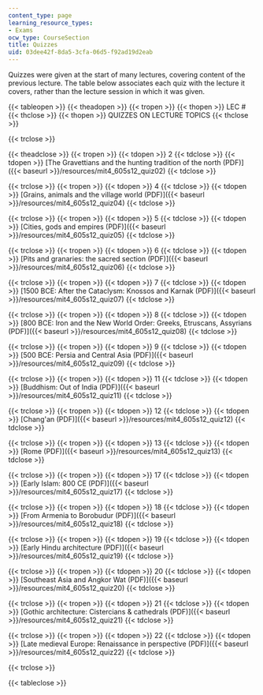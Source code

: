 ```yaml
---
content_type: page
learning_resource_types:
- Exams
ocw_type: CourseSection
title: Quizzes
uid: 03dee42f-8da5-3cfa-06d5-f92ad19d2eab
---
```


Quizzes were given at the start of many lectures, covering content of the previous lecture. The table below associates each quiz with the lecture it covers, rather than the lecture session in which it was given.

{{< tableopen >}}
{{< theadopen >}}
{{< tropen >}}
{{< thopen >}}
LEC #
{{< thclose >}}
{{< thopen >}}
QUIZZES ON LECTURE TOPICS
{{< thclose >}}

{{< trclose >}}

{{< theadclose >}}
{{< tropen >}}
{{< tdopen >}}
2
{{< tdclose >}}
{{< tdopen >}}
[The Gravettians and the hunting tradition of the north (PDF)]({{< baseurl >}}/resources/mit4_605s12_quiz02)
{{< tdclose >}}

{{< trclose >}}
{{< tropen >}}
{{< tdopen >}}
4
{{< tdclose >}}
{{< tdopen >}}
[Grains, animals and the village world (PDF)]({{< baseurl >}}/resources/mit4_605s12_quiz04)
{{< tdclose >}}

{{< trclose >}}
{{< tropen >}}
{{< tdopen >}}
5
{{< tdclose >}}
{{< tdopen >}}
[Cities, gods and empires (PDF)]({{< baseurl >}}/resources/mit4_605s12_quiz05)
{{< tdclose >}}

{{< trclose >}}
{{< tropen >}}
{{< tdopen >}}
6
{{< tdclose >}}
{{< tdopen >}}
[Pits and granaries: the sacred section (PDF)]({{< baseurl >}}/resources/mit4_605s12_quiz06)
{{< tdclose >}}

{{< trclose >}}
{{< tropen >}}
{{< tdopen >}}
7
{{< tdclose >}}
{{< tdopen >}}
[1500 BCE: After the Cataclysm: Knossos and Karnak (PDF)]({{< baseurl >}}/resources/mit4_605s12_quiz07)
{{< tdclose >}}

{{< trclose >}}
{{< tropen >}}
{{< tdopen >}}
8
{{< tdclose >}}
{{< tdopen >}}
[800 BCE: Iron and the New World Order: Greeks, Etruscans, Assyrians (PDF)]({{< baseurl >}}/resources/mit4_605s12_quiz08)
{{< tdclose >}}

{{< trclose >}}
{{< tropen >}}
{{< tdopen >}}
9
{{< tdclose >}}
{{< tdopen >}}
[500 BCE: Persia and Central Asia (PDF)]({{< baseurl >}}/resources/mit4_605s12_quiz09)
{{< tdclose >}}

{{< trclose >}}
{{< tropen >}}
{{< tdopen >}}
11
{{< tdclose >}}
{{< tdopen >}}
[Buddhism: Out of India (PDF)]({{< baseurl >}}/resources/mit4_605s12_quiz11)
{{< tdclose >}}

{{< trclose >}}
{{< tropen >}}
{{< tdopen >}}
12
{{< tdclose >}}
{{< tdopen >}}
[Chang'an (PDF)]({{< baseurl >}}/resources/mit4_605s12_quiz12)
{{< tdclose >}}

{{< trclose >}}
{{< tropen >}}
{{< tdopen >}}
13
{{< tdclose >}}
{{< tdopen >}}
[Rome (PDF)]({{< baseurl >}}/resources/mit4_605s12_quiz13)
{{< tdclose >}}

{{< trclose >}}
{{< tropen >}}
{{< tdopen >}}
17
{{< tdclose >}}
{{< tdopen >}}
[Early Islam: 800 CE (PDF)]({{< baseurl >}}/resources/mit4_605s12_quiz17)
{{< tdclose >}}

{{< trclose >}}
{{< tropen >}}
{{< tdopen >}}
18
{{< tdclose >}}
{{< tdopen >}}
[From Armenia to Borobudur (PDF)]({{< baseurl >}}/resources/mit4_605s12_quiz18)
{{< tdclose >}}

{{< trclose >}}
{{< tropen >}}
{{< tdopen >}}
19
{{< tdclose >}}
{{< tdopen >}}
[Early Hindu architecture (PDF)]({{< baseurl >}}/resources/mit4_605s12_quiz19)
{{< tdclose >}}

{{< trclose >}}
{{< tropen >}}
{{< tdopen >}}
20
{{< tdclose >}}
{{< tdopen >}}
[Southeast Asia and Angkor Wat (PDF)]({{< baseurl >}}/resources/mit4_605s12_quiz20)
{{< tdclose >}}

{{< trclose >}}
{{< tropen >}}
{{< tdopen >}}
21
{{< tdclose >}}
{{< tdopen >}}
[Gothic architecture: Cistercians & cathedrals (PDF)]({{< baseurl >}}/resources/mit4_605s12_quiz21)
{{< tdclose >}}

{{< trclose >}}
{{< tropen >}}
{{< tdopen >}}
22
{{< tdclose >}}
{{< tdopen >}}
[Late medieval Europe: Renaissance in perspective (PDF)]({{< baseurl >}}/resources/mit4_605s12_quiz22)
{{< tdclose >}}

{{< trclose >}}

{{< tableclose >}}